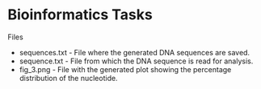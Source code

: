 # Bioinformatics Tasks

Files
- sequences.txt - File where the generated DNA sequences are saved.
- sequence.txt - File from which the DNA sequence is read for analysis.
- fig_3.png - File with the generated plot showing the percentage distribution of the nucleotide.
